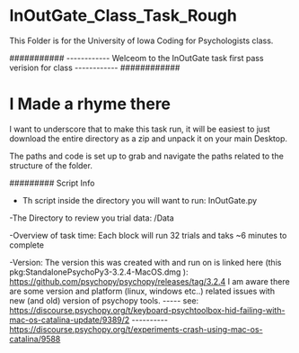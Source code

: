 # InOutGate_Class_Task_Rough
This Folder is for the University of Iowa Coding for Psychologists class. 

########### ------------ Welceom to the InOutGate task first pass verision for class ------------ ############
# I Made a rhyme there

I want to underscore that to make this task run, it will be easiest to just download the entire directory as a zip 
and unpack it on your main Desktop.

The paths and code is set up to grab and navigate the paths related to the structure of the folder.

######### Script Info

- Th script inside the directory you will want to run:
InOutGate.py

-The Directory to review you trial data:
/Data

-Overview of task time:
Each block will run 32 trials and taks ~6 minutes to complete

-Version:
The version this was created with and run on is linked here (this pkg:StandalonePsychoPy3-3.2.4-MacOS.dmg
): https://github.com/psychopy/psychopy/releases/tag/3.2.4 
I am aware there are some version and platform (linux, windows etc..) related issues with new (and old) version of psychopy tools.
----- see: https://discourse.psychopy.org/t/keyboard-psychtoolbox-hid-failing-with-mac-os-catalina-update/9389/2
---------- https://discourse.psychopy.org/t/experiments-crash-using-mac-os-catalina/9588
